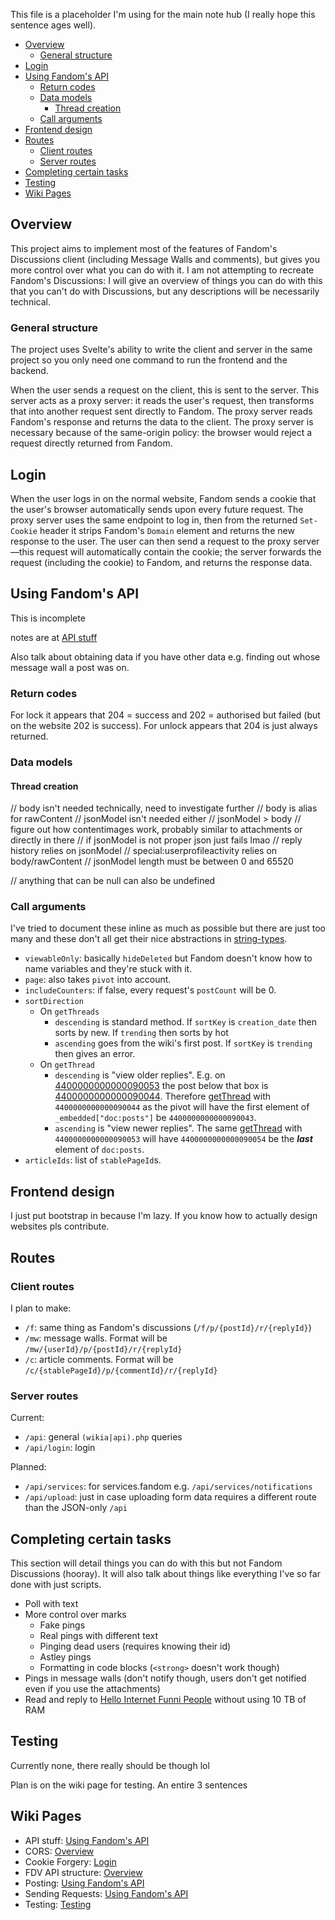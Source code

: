 This file is a placeholder I'm using for the main note hub (I really hope this sentence ages well).

- [Overview](#overview)
  - [General structure](#general-structure)
- [Login](#login)
- [Using Fandom's API](#using-fandoms-api)
  - [Return codes](#return-codes)
  - [Data models](#data-models)
    - [Thread creation](#thread-creation)
  - [Call arguments](#call-arguments)
- [Frontend design](#frontend-design)
- [Routes](#routes)
  - [Client routes](#client-routes)
  - [Server routes](#server-routes)
- [Completing certain tasks](#completing-certain-tasks)
- [Testing](#testing)
- [Wiki Pages](#wiki-pages)

## Overview

This project aims to implement most of the features of Fandom's Discussions client (including Message Walls and comments), but gives you more control over what you can do with it. I am not attempting to recreate Fandom's Discussions: I will give an overview of things you can do with this that you can't do with Discussions, but any descriptions will be necessarily technical.

### General structure

The project uses Svelte's ability to write the client and server in the same project so you only need one command to run the frontend and the backend.

When the user sends a request on the client, this is sent to the server. This server acts as a proxy server: it reads the user's request, then transforms that into another request sent directly to Fandom. The proxy server reads Fandom's response and returns the data to the client. The proxy server is necessary because of the same-origin policy: the browser would reject a request directly returned from Fandom.

## Login

When the user logs in on the normal website, Fandom sends a cookie that the user's browser automatically sends upon every future request. The proxy server uses the same endpoint to log in, then from the returned `Set-Cookie` header it strips Fandom's `Domain` element and returns the new response to the user. The user can then send a request to the proxy server—this request will automatically contain the cookie; the server forwards the request (including the cookie) to Fandom, and returns the response data.

## Using Fandom's API

This is incomplete

notes are at [API stuff](https://wwr-test.fandom.com/wiki/API_stuff)

Also talk about obtaining data if you have other data e.g. finding out whose message wall a post was on.

### Return codes

For lock it appears that 204 = success and 202 = authorised but failed (but on the website 202 is success). For unlock appears that 204 is just always returned.

### Data models

#### Thread creation

// body isn't needed technically, need to investigate further
// body is alias for rawContent
// jsonModel isn't needed either
// jsonModel > body
// figure out how contentimages work, probably similar to attachments or directly in there
// if jsonModel is not proper json just fails lmao
// reply history relies on jsonModel
// special:userprofileactivity relies on body/rawContent
// jsonModel length must be between 0 and 65520

// anything that can be null can also be undefined

### Call arguments

I've tried to document these inline as much as possible but there are just too many and these don't all get their nice abstractions in [string-types](../src/lib/controllers/types/string-types.ts).

<!-- prettier-ignore -->
- `viewableOnly`: basically `hideDeleted` but Fandom doesn't know how to name variables and they're stuck with it.
- `page`: also takes `pivot` into account.
- `includeCounters`: if false, every request's `postCount` will be 0.
- `sortDirection`
  - On `getThreads`
    - `descending` is standard method. If `sortKey` is `creation_date` then sorts by new. If `trending` then sorts by hot
    - `ascending` goes from the wiki's first post. If `sortKey` is `trending` then gives an error.
  - On `getThread`
    - `descending` is "view older replies". E.g. on [4400000000000090053](https://wwr-test.fandom.com/f/p/4400000000000037009/r/4400000000000090053) the post below that box is [4400000000000090044](https://wwr-test.fandom.com/f/p/4400000000000037009/r/4400000000000090044). Therefore [getThread](https://wwr-test.fandom.com/wikia.php?controller=DiscussionThread&method=getThread&threadId=4400000000000037009&sortDirection=descending&pivot=4400000000000090044&responseGroup=full) with `4400000000000090044` as the pivot will have the first element of `_embedded["doc:posts"]` be `4400000000000090043`.
    - `ascending` is "view newer replies". The same [getThread](https://wwr-test.fandom.com/wikia.php?controller=DiscussionThread&method=getThread&threadId=4400000000000037009&sortDirection=descending&pivot=4400000000000090053&responseGroup=full) with `4400000000000090053` will have `4400000000000090054` be the ***last*** element of `doc:posts`.
- `articleIds`: list of `stablePageId`s.

## Frontend design

I just put bootstrap in because I'm lazy. If you know how to actually design websites pls contribute.

## Routes

### Client routes

I plan to make:

- `/f`: same thing as Fandom's discussions (`/f/p/{postId}/r/{replyId}`)
- `/mw`: message walls. Format will be `/mw/{userId}/p/{postId}/r/{replyId}`
- `/c`: article comments. Format will be `/c/{stablePageId}/p/{commentId}/r/{replyId}`

### Server routes

Current:

- `/api`: general `(wikia|api).php` queries
- `/api/login`: login

Planned:

- `/api/services`: for services.fandom e.g. `/api/services/notifications`
- `/api/upload`: just in case uploading form data requires a different route than the JSON-only `/api`

## Completing certain tasks

This section will detail things you can do with this but not Fandom Discussions (hooray). It will also talk about things like everything I've so far done with just scripts.

- Poll with text
- More control over marks
  - Fake pings
  - Real pings with different text
  - Pinging dead users (requires knowing their id)
  - Astley pings
  - Formatting in code blocks (`<strong>` doesn't work though)
- Pings in message walls (don't notify though, users don't get notified even if you use the attachments)
- Read and reply to [Hello Internet Funni People](https://battle-cats.fandom.com/wiki/Message_Wall:LiterallyJustN?threadId=4400000000000763415) without using 10 TB of RAM

## Testing

Currently none, there really should be though lol

Plan is on the wiki page for testing. An entire 3 sentences

## Wiki Pages

- API stuff: [Using Fandom's API](#using-fandoms-api)
- CORS: [Overview](#overview)
- Cookie Forgery: [Login](#login)
- FDV API structure: [Overview](#overview)
- Posting: [Using Fandom's API](#using-fandoms-api)
- Sending Requests: [Using Fandom's API](#using-fandoms-api)
- Testing: [Testing](#testing)
